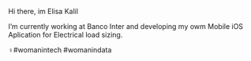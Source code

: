 Hi there, im Elisa Kalil

I’m currently working at Banco Inter and developing my owm  Mobile iOS Aplication for Electrical load sizing.

♀️#womanintech #womanindata
 

